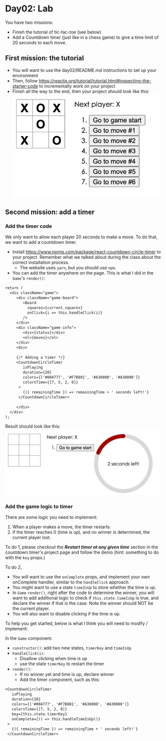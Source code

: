 # Day02: Lab

You have two missions:
* Finish the tutorial of tic-tac-toe (see below)
* Add a Countdown timer (just like in a chess game) to give a time limit of 20 seconds to each move.

## First mission: the tutorial

* You will want to use the day02/README.md instructions to set up your environment
* Then, follow https://reactjs.org/tutorial/tutorial.html#inspecting-the-starter-code to incrementally work on your project
* Finish all the way to the end, then your project should look like this: ![tic-tac-toe](https://github.com/alexwu77/web_programming/raw/main/day02/lab_result_01.png)

## Second mission: add a timer

### Add the timer code

We only want to allow each player 20 seconds to make a move. To do that, we want to add a countdown timer.

* Install https://www.npmjs.com/package/react-countdown-circle-timer to your project. Remember what we talked about during the class about the correct installation process.
	* The website uses `yarn`, but you should use `npm`.
* You can add the timer anywhere on the page. This is what I did in the `Game`'s `render()`:
```
return (
  <div className="game">
	 <div className="game-board">
		<Board
		  squares={current.squares}
		  onClick={i => this.handleClick(i)}
		/>
	 </div>
	 <div className="game-info">
		<div>{status}</div>
		<ol>{moves}</ol>
	 </div>
	 <div>

	 {/* Adding a timer */}
	 <CountdownCircleTimer
		isPlaying
		duration={20}
		colors={['#004777', '#F7B801', '#A30000', '#A30000']}
		colorsTime={[7, 5, 2, 0]}
	  >
		{({ remainingTime }) => remainingTime + ' seconds left!'}
	  </CountdownCircleTimer>

	 </div>
  </div>
);
```

Result should look like this:
![tic-tac-toe](https://github.com/alexwu77/web_programming/raw/main/day02/lab_result_02_01.png)

### Add the game logic to timer

There are some logic you need to implement:
1. When a player makes a move, the timer restarts.
2. If the timer reaches 0 (time is up), and no winner is determined, the current player lost.

To do 1, please checkout the ***Restart timer at any given time*** section in the countdown timer's project page and follow the demo (hint: something to do with the `key` props.)

To do 2,
* You will want to use the `onComplete` props, and implement your own onComplete handler, similar to the `handleClick` approach.
* You might want to use a state `timeIsUp` to store whether the time is up.
* In `Game` `render()`, right after the code to determine the winner, you will want to add additional logic to check if `this.state.timeIsUp` is true, and declare the winner if that is the case. Note the winner should NOT be the current player.
* You will also want to disable clicking if the time is up.

To help you get started, below is what I think you will need to modify / implement:

In the `Game` component:
* `constructor()`: add two new states, `timerKey` and `timeIsUp`
* `handleClick(i)`:
  * Disallow clicking when time is up
  * use the state `timerKey` to restart the timer
* `render()`:
  * If no winner yet and time is up, declare winner
  * Add the timer component, such as this:

 ```
 <CountdownCircleTimer
	isPlaying
	duration={10}
	colors={['#004777', '#F7B801', '#A30000', '#A30000']}
	colorsTime={[7, 5, 2, 0]}
	key={this.state.timerKey}
	onComplete={() => this.handleTimeIsUp()}
  >
	{({ remainingTime }) => remainingTime + ' seconds left!'}
  </CountdownCircleTimer>
 ```

